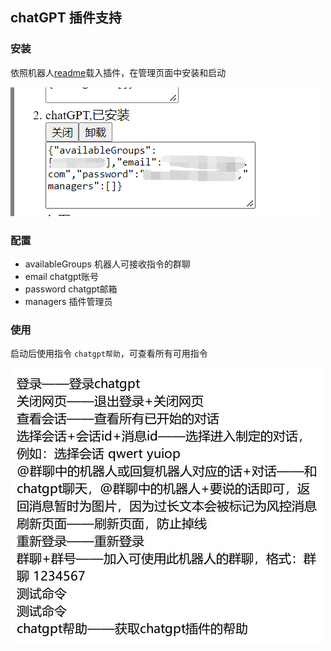 ## chatGPT 插件支持

### 安装

依照机器人[readme](../../../README.md)载入插件，在管理页面中安装和启动

![img.png](imgs/1.png)

### 配置

- availableGroups 机器人可接收指令的群聊
- email chatgpt账号
- password chatgpt邮箱
- managers 插件管理员

### 使用

启动后使用指令 `chatgpt帮助`，可查看所有可用指令

![img_1.png](imgs/2.png)
